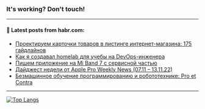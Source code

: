 ### It's working? Don't touch!

---
<!--
#### 🛠️ Technical stack:

![C++](https://img.shields.io/badge/C++-informational?logo=c%2B%2B&style=flat&logoColor=white&color=9C033A)
![Java](https://img.shields.io/badge/Java-informational?logo=java&style=flat&logoColor=white&color=007396)
![Kotlin](https://img.shields.io/badge/Kotlin-informational?logo=Kotlin&style=flat&logoColor=white&color=0095D5)
![JS](https://img.shields.io/badge/JS-informational?logo=javaScript&style=flat&logoColor=black&color=F7Df1E) <br>
![HTML5](https://img.shields.io/badge/HTML5-informational?logo=html5&style=flat&logoColor=white&color=E34F26)
![CSS3](https://img.shields.io/badge/CSS3-informational?logo=css3&style=flat&logoColor=white&color=157286)
![Sass](https://img.shields.io/badge/Saas-informational?logo=sass&style=flat&logoColor=white&color=hotpink)
![PHP](https://img.shields.io/badge/PHP-informational?logo=php&style=flat&logoColor=white&color=777BB4) <br>
![WebPAck](https://img.shields.io/badge/WebPack-informational?logo=webPack&style=flat&logoColor=white&color=FF6F00)
![Bootstrap](https://img.shields.io/badge/Bootstrap-informational?logo=Bootstrap&style=flat&logoColor=white&color=7952B3)
![MySQL](https://img.shields.io/badge/MySQL-informational?logo=MySQL&style=flat&logoColor=white&color=00f) <br>
![NodeJS](https://img.shields.io/badge/NodeJS-informational?logo=node.js&style=flat&logoColor=white&color=43853D)
![Spring](https://img.shields.io/badge/Spring-informational?logo=Spring&style=flat&logoColor=white&color=0A9EDC)
![Angular](https://img.shields.io/badge/Vue-informational?logo=vue.js&style=flat&logoColor=white&color=red)
![Git](https://img.shields.io/badge/Git-informational?logo=git&style=flat&logoColor=white&color=darkorange)

___
-->

#### 💬 Latest posts from habr.com:

<!-- BLOG-POST-LIST:START -->
- [Проектируем карточки товаров в листинге интернет-магазина: 175 гайдлайнов](https://habr.com/ru/post/699394/?utm_source=habrahabr&utm_medium=rss&utm_campaign=699394)
- [Как я создавал homelab для учебы на DevOps-инженера](https://habr.com/ru/post/699372/?utm_source=habrahabr&utm_medium=rss&utm_campaign=699372)
- [Пишем приложение на Mi Band 7 с сервисной частью](https://habr.com/ru/post/699368/?utm_source=habrahabr&utm_medium=rss&utm_campaign=699368)
- [Дайджест недели от Apple Pro Weekly News &lpar;07.11 – 13.11.22&rpar;](https://habr.com/ru/post/699324/?utm_source=habrahabr&utm_medium=rss&utm_campaign=699324)
- [Безмашинное обучение программированию и робототехнике: Pro et Contra](https://habr.com/ru/post/699322/?utm_source=habrahabr&utm_medium=rss&utm_campaign=699322)
<!-- BLOG-POST-LIST:END -->

---

[![Top Langs](https://github-readme-stats.vercel.app/api/top-langs/?username=zloylis&layout=compact&hide_border=true&theme=dracula)](https://github.com/zloylis)
